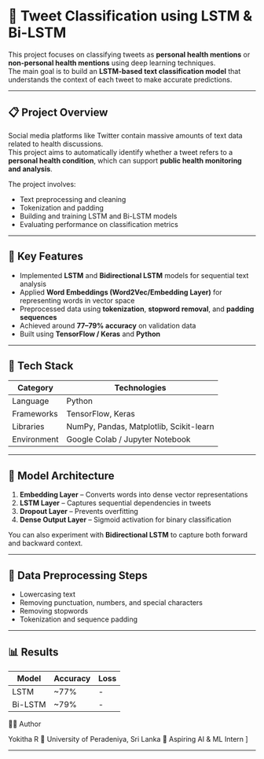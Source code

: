 
# 🧠 Tweet Classification using LSTM & Bi-LSTM

This project focuses on classifying tweets as **personal health mentions** or **non-personal health mentions** using deep learning techniques.  
The main goal is to build an **LSTM-based text classification model** that understands the context of each tweet to make accurate predictions.

---

## 📋 Project Overview

Social media platforms like Twitter contain massive amounts of text data related to health discussions.  
This project aims to automatically identify whether a tweet refers to a **personal health condition**, which can support **public health monitoring and analysis**.

The project involves:
- Text preprocessing and cleaning
- Tokenization and padding
- Building and training LSTM and Bi-LSTM models
- Evaluating performance on classification metrics

---

## 🚀 Key Features

- Implemented **LSTM** and **Bidirectional LSTM** models for sequential text analysis  
- Applied **Word Embeddings (Word2Vec/Embedding Layer)** for representing words in vector space  
- Preprocessed data using **tokenization**, **stopword removal**, and **padding sequences**  
- Achieved around **77–79% accuracy** on validation data  
- Built using **TensorFlow / Keras** and **Python**

---

## 🧰 Tech Stack

| Category | Technologies |
|-----------|---------------|
| Language | Python |
| Frameworks | TensorFlow, Keras |
| Libraries | NumPy, Pandas, Matplotlib, Scikit-learn |
| Environment | Google Colab / Jupyter Notebook |

---

## 🧩 Model Architecture

1. **Embedding Layer** – Converts words into dense vector representations  
2. **LSTM Layer** – Captures sequential dependencies in tweets  
3. **Dropout Layer** – Prevents overfitting  
4. **Dense Output Layer** – Sigmoid activation for binary classification  

You can also experiment with **Bidirectional LSTM** to capture both forward and backward context.

---

## 🧼 Data Preprocessing Steps

- Lowercasing text  
- Removing punctuation, numbers, and special characters  
- Removing stopwords  
- Tokenization and sequence padding  

---

## 📊 Results

| Model | Accuracy | Loss |
|--------|-----------|------|
| LSTM | ~77% | - |
| Bi-LSTM | ~79% | - |

🧑‍💻 Author

Yokitha R
📍 University of Peradeniya, Sri Lanka
💼 Aspiring AI & ML Intern
]

---


